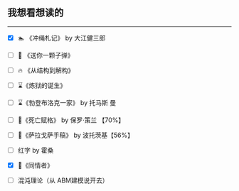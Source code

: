 ## 我想看想读的
----

- [x] 🏊 《冲绳札记》 by 大江健三郎
- [ ] 📸 《送你一颗子弹》
- [ ] 🔥 《从结构到解构》
- [ ] ⌛️《炼狱的诞生》
- [ ] ⌛️《勃登布洛克一家》 by 托马斯 曼
- [ ] 🐌《死亡赋格》 by 保罗·策兰 【70%】
- [ ] 🐌《萨拉戈萨手稿》 by 波托茨基【56%】
- [ ] 红字 by 霍桑
- [x] 🐌《同情者》
- [ ] 混沌理论（从 ABM建模说开去）


